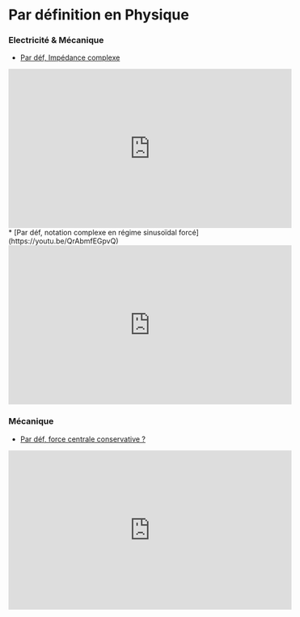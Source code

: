 # Par définition en Physique



### Electricité & Mécanique

* [Par déf, Impédance complexe](https://youtu.be/Bwr80nZXxW8)
<div style="text-align:center">
<iframe width="560" height="315" src="https://www.youtube.com/embed/Bwr80nZXxW8" title="YouTube video player" frameborder="0" allow="accelerometer; autoplay; clipboard-write; encrypted-media; gyroscope; picture-in-picture" allowfullscreen></iframe>
</div>
* [Par déf, notation complexe en régime sinusoïdal forcé](https://youtu.be/QrAbmfEGpvQ)
<div style="text-align:center">
<iframe width="560" height="315" src="https://www.youtube.com/embed/QrAbmfEGpvQ" title="YouTube video player" frameborder="0" allow="accelerometer; autoplay; clipboard-write; encrypted-media; gyroscope; picture-in-picture" allowfullscreen></iframe>
</div>


### Mécanique

* [Par déf, force centrale conservative ?](https://youtu.be/-qFl4VbnpKU)
<div style="text-align:center">
<iframe width="560" height="315" src="https://www.youtube.com/embed/-qFl4VbnpKU" title="YouTube video player" frameborder="0" allow="accelerometer; autoplay; clipboard-write; encrypted-media; gyroscope; picture-in-picture" allowfullscreen></iframe>
</div>


